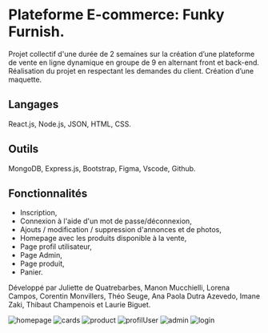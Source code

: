 # Plateforme E-commerce: Funky Furnish.


Projet collectif d'une durée de 2 semaines sur la création d’une plateforme de vente en ligne dynamique en groupe de 9 en alternant front et back-end. 
Réalisation du projet en respectant les demandes du client. Création d’une maquette.

  
## Langages
React.js, Node.js, JSON, HTML, CSS.  

## Outils
MongoDB, Express.js, Bootstrap, Figma, Vscode, Github.  

## Fonctionnalités
  
* Inscription,  
* Connexion à l'aide d'un mot de passe/déconnexion,  
* Ajouts / modification / suppression d'annonces et de photos,  
* Homepage avec les produits disponible à la vente,
* Page profil utilisateur,  
* Page Admin,  
* Page produit,  
* Panier.  
  
  
Développé par Juliette de Quatrebarbes, Manon Mucchielli, Lorena Campos, Corentin Monvillers, Théo Seuge, Ana Paola Dutra Azevedo, Imane Zaki, Thibaut Champenois et Laurie Biguet.  

![homepage](https://user-images.githubusercontent.com/115532041/229147873-9b72481b-d538-412e-91a6-8a5be0bdbdac.png)
![cards](https://user-images.githubusercontent.com/115532041/229148060-d93d7df9-98c4-4656-9a98-4480f1686dd7.png)
![product](https://user-images.githubusercontent.com/115532041/229148089-62c16cc2-a855-4d85-919e-4d79f8c0b65e.png)
![profilUser](https://user-images.githubusercontent.com/115532041/229150381-6c4c1a13-f38a-4178-a364-9476e2f55bce.png)
![admin](https://user-images.githubusercontent.com/115532041/229148137-b0842704-e2b2-45a5-861a-ee732e3bda9e.png)
![login](https://user-images.githubusercontent.com/115532041/229148153-2b710950-c1b5-4bad-8452-1d72c03fe9f9.png)

